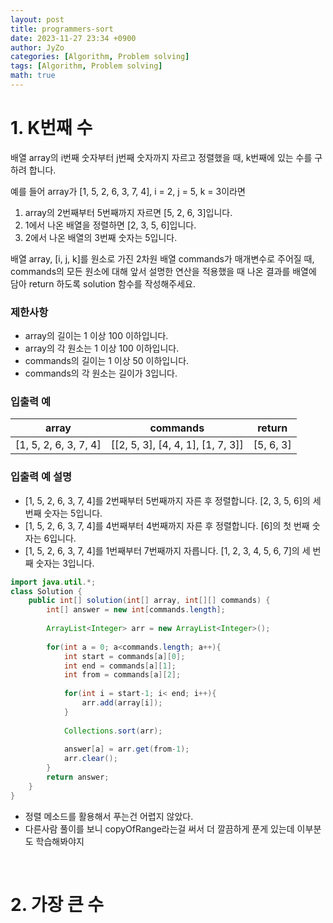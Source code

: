 ```yaml
---
layout: post
title: programmers-sort
date: 2023-11-27 23:34 +0900
author: JyZo
categories: [Algorithm, Problem solving]
tags: [Algorithm, Problem solving]
math: true
---
```


# 1. K번째 수

배열 array의 i번째 숫자부터 j번째 숫자까지 자르고 정렬했을 때, k번째에 있는 수를 구하려 합니다.

예를 들어 array가 [1, 5, 2, 6, 3, 7, 4], i = 2, j = 5, k = 3이라면

1. array의 2번째부터 5번째까지 자르면 [5, 2, 6, 3]입니다.
2. 1에서 나온 배열을 정렬하면 [2, 3, 5, 6]입니다.
3. 2에서 나온 배열의 3번째 숫자는 5입니다.

배열 array, [i, j, k]를 원소로 가진 2차원 배열 commands가 매개변수로 주어질 때, commands의 모든 원소에 대해 앞서 설명한 연산을 적용했을 때 나온 결과를 배열에 담아 return 하도록 solution 함수를 작성해주세요.

### 제한사항
- array의 길이는 1 이상 100 이하입니다.
- array의 각 원소는 1 이상 100 이하입니다.
- commands의 길이는 1 이상 50 이하입니다.
- commands의 각 원소는 길이가 3입니다.

### 입출력 예

|array | commands | return|
|----|----|----|
[1, 5, 2, 6, 3, 7, 4] | [[2, 5, 3], [4, 4, 1], [1, 7, 3]] | [5, 6, 3] |

### 입출력 예 설명
- [1, 5, 2, 6, 3, 7, 4]를 2번째부터 5번째까지 자른 후 정렬합니다. [2, 3, 5, 6]의 세 번째 숫자는 5입니다.
- [1, 5, 2, 6, 3, 7, 4]를 4번째부터 4번째까지 자른 후 정렬합니다. [6]의 첫 번째 숫자는 6입니다.
- [1, 5, 2, 6, 3, 7, 4]를 1번째부터 7번째까지 자릅니다. [1, 2, 3, 4, 5, 6, 7]의 세 번째 숫자는 3입니다.


```java
import java.util.*;
class Solution {
    public int[] solution(int[] array, int[][] commands) {
        int[] answer = new int[commands.length];
        
        ArrayList<Integer> arr = new ArrayList<Integer>();
        
        for(int a = 0; a<commands.length; a++){
            int start = commands[a][0];
            int end = commands[a][1];
            int from = commands[a][2];
            
            for(int i = start-1; i< end; i++){
                arr.add(array[i]);    
            }
            
            Collections.sort(arr);
            
            answer[a] = arr.get(from-1);
            arr.clear();
        }
        return answer;
    }
}
```
- 정렬 메소드를 활용해서 푸는건 어렵지 않았다.
- 다른사람 풀이를 보니 copyOfRange라는걸 써서 더 깔끔하게 푼게 있는데 이부분도 학습해봐야지

<br/>

# 2. 가장 큰 수
